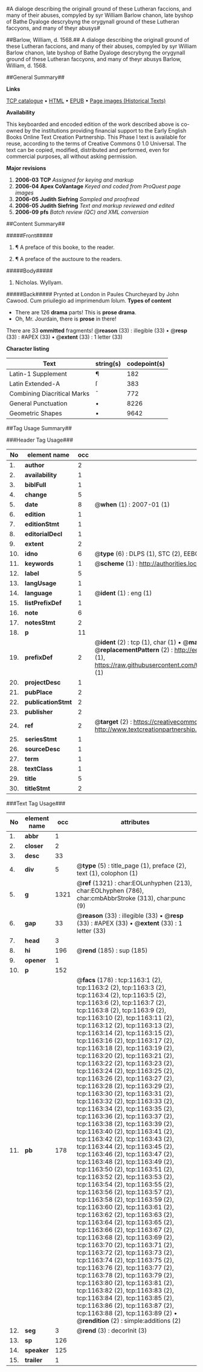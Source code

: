 #A dialoge describing the originall ground of these Lutheran faccions, and many of their abuses, compyled by syr William Barlow chanon, late byshop of Bathe Dyaloge descrybyng the orygynall ground of these Lutheran faccyons, and many of theyr abusys#

##Barlow, William, d. 1568.##
A dialoge describing the originall ground of these Lutheran faccions, and many of their abuses, compyled by syr William Barlow chanon, late byshop of Bathe
Dyaloge descrybyng the orygynall ground of these Lutheran faccyons, and many of theyr abusys
Barlow, William, d. 1568.

##General Summary##

**Links**

[TCP catalogue](http://www.ota.ox.ac.uk/tcp/)  • 
[HTML](http://tei.it.ox.ac.uk/tcp/Texts-HTML/free/A04/A04491.html)  • 
[EPUB](http://tei.it.ox.ac.uk/tcp/Texts-EPUB/free/A04/A04491.epub) • 
[Page images (Historical Texts)](https://data.historicaltexts.jisc.ac.uk/view?pubId=eebo-99836871e&pageId=eebo-99836871e-1163-1)

**Availability**

This keyboarded and encoded edition of the
	       work described above is co-owned by the institutions
	       providing financial support to the Early English Books
	       Online Text Creation Partnership. This Phase I text is
	       available for reuse, according to the terms of Creative
	       Commons 0 1.0 Universal. The text can be copied,
	       modified, distributed and performed, even for
	       commercial purposes, all without asking permission.

**Major revisions**

1. __2006-03__ __TCP__ *Assigned for keying and markup*
1. __2006-04__ __Apex CoVantage__ *Keyed and coded from ProQuest page images*
1. __2006-05__ __Judith Siefring__ *Sampled and proofread*
1. __2006-05__ __Judith Siefring__ *Text and markup reviewed and edited*
1. __2006-09__ __pfs__ *Batch review (QC) and XML conversion*

##Content Summary##

#####Front#####

1. ¶ A preface of this booke, to the reader.

1. ¶ A preface of the auctoure to the readers.

#####Body#####

1. Nicholas. Wyllyam.

#####Back#####
Prynted at London in Paules Churcheyard by John Cawood. Cum priuilegio ad imprimendum ſolum.
**Types of content**

  * There are 126 **drama** parts! This is **prose drama**.
  * Oh, Mr. Jourdain, there is **prose** in there!

There are 33 **ommitted** fragments! 
 @__reason__ (33) : illegible (33)  •  @__resp__ (33) : #APEX (33)  •  @__extent__ (33) : 1 letter (33)

**Character listing**


|Text|string(s)|codepoint(s)|
|---|---|---|
|Latin-1 Supplement|¶|182|
|Latin Extended-A|ſ|383|
|Combining             Diacritical Marks|̄|772|
|General Punctuation|•|8226|
|Geometric Shapes|▪|9642|

##Tag Usage Summary##

###Header Tag Usage###

|No|element name|occ|attributes|
|---|---|---|---|
|1.|__author__|2||
|2.|__availability__|1||
|3.|__biblFull__|1||
|4.|__change__|5||
|5.|__date__|8| @__when__ (1) : 2007-01 (1)|
|6.|__edition__|1||
|7.|__editionStmt__|1||
|8.|__editorialDecl__|1||
|9.|__extent__|2||
|10.|__idno__|6| @__type__ (6) : DLPS (1), STC (2), EEBO-CITATION (1), PROQUEST (1), VID (1)|
|11.|__keywords__|1| @__scheme__ (1) : http://authorities.loc.gov/ (1)|
|12.|__label__|5||
|13.|__langUsage__|1||
|14.|__language__|1| @__ident__ (1) : eng (1)|
|15.|__listPrefixDef__|1||
|16.|__note__|6||
|17.|__notesStmt__|2||
|18.|__p__|11||
|19.|__prefixDef__|2| @__ident__ (2) : tcp (1), char (1)  •  @__matchPattern__ (2) : ([0-9\-]+):([0-9IVX]+) (1), (.+) (1)  •  @__replacementPattern__ (2) : http://eebo.chadwyck.com/downloadtiff?vid=$1&page=$2 (1), https://raw.githubusercontent.com/textcreationpartnership/Texts/master/tcpchars.xml#$1 (1)|
|20.|__projectDesc__|1||
|21.|__pubPlace__|2||
|22.|__publicationStmt__|2||
|23.|__publisher__|2||
|24.|__ref__|2| @__target__ (2) : https://creativecommons.org/publicdomain/zero/1.0/ (1), http://www.textcreationpartnership.org/docs/. (1)|
|25.|__seriesStmt__|1||
|26.|__sourceDesc__|1||
|27.|__term__|1||
|28.|__textClass__|1||
|29.|__title__|5||
|30.|__titleStmt__|2||


###Text Tag Usage###

|No|element name|occ|attributes|
|---|---|---|---|
|1.|__abbr__|1||
|2.|__closer__|2||
|3.|__desc__|33||
|4.|__div__|5| @__type__ (5) : title_page (1), preface (2), text (1), colophon (1)|
|5.|__g__|1321| @__ref__ (1321) : char:EOLunhyphen (213), char:EOLhyphen (786), char:cmbAbbrStroke (313), char:punc (9)|
|6.|__gap__|33| @__reason__ (33) : illegible (33)  •  @__resp__ (33) : #APEX (33)  •  @__extent__ (33) : 1 letter (33)|
|7.|__head__|3||
|8.|__hi__|196| @__rend__ (185) : sup (185)|
|9.|__opener__|1||
|10.|__p__|152||
|11.|__pb__|178| @__facs__ (178) : tcp:1163:1 (2), tcp:1163:2 (2), tcp:1163:3 (2), tcp:1163:4 (2), tcp:1163:5 (2), tcp:1163:6 (2), tcp:1163:7 (2), tcp:1163:8 (2), tcp:1163:9 (2), tcp:1163:10 (2), tcp:1163:11 (2), tcp:1163:12 (2), tcp:1163:13 (2), tcp:1163:14 (2), tcp:1163:15 (2), tcp:1163:16 (2), tcp:1163:17 (2), tcp:1163:18 (2), tcp:1163:19 (2), tcp:1163:20 (2), tcp:1163:21 (2), tcp:1163:22 (2), tcp:1163:23 (2), tcp:1163:24 (2), tcp:1163:25 (2), tcp:1163:26 (2), tcp:1163:27 (2), tcp:1163:28 (2), tcp:1163:29 (2), tcp:1163:30 (2), tcp:1163:31 (2), tcp:1163:32 (2), tcp:1163:33 (2), tcp:1163:34 (2), tcp:1163:35 (2), tcp:1163:36 (2), tcp:1163:37 (2), tcp:1163:38 (2), tcp:1163:39 (2), tcp:1163:40 (2), tcp:1163:41 (2), tcp:1163:42 (2), tcp:1163:43 (2), tcp:1163:44 (2), tcp:1163:45 (2), tcp:1163:46 (2), tcp:1163:47 (2), tcp:1163:48 (2), tcp:1163:49 (2), tcp:1163:50 (2), tcp:1163:51 (2), tcp:1163:52 (2), tcp:1163:53 (2), tcp:1163:54 (2), tcp:1163:55 (2), tcp:1163:56 (2), tcp:1163:57 (2), tcp:1163:58 (2), tcp:1163:59 (2), tcp:1163:60 (2), tcp:1163:61 (2), tcp:1163:62 (2), tcp:1163:63 (2), tcp:1163:64 (2), tcp:1163:65 (2), tcp:1163:66 (2), tcp:1163:67 (2), tcp:1163:68 (2), tcp:1163:69 (2), tcp:1163:70 (2), tcp:1163:71 (2), tcp:1163:72 (2), tcp:1163:73 (2), tcp:1163:74 (2), tcp:1163:75 (2), tcp:1163:76 (2), tcp:1163:77 (2), tcp:1163:78 (2), tcp:1163:79 (2), tcp:1163:80 (2), tcp:1163:81 (2), tcp:1163:82 (2), tcp:1163:83 (2), tcp:1163:84 (2), tcp:1163:85 (2), tcp:1163:86 (2), tcp:1163:87 (2), tcp:1163:88 (2), tcp:1163:89 (2)  •  @__rendition__ (2) : simple:additions (2)|
|12.|__seg__|3| @__rend__ (3) : decorInit (3)|
|13.|__sp__|126||
|14.|__speaker__|125||
|15.|__trailer__|1||

